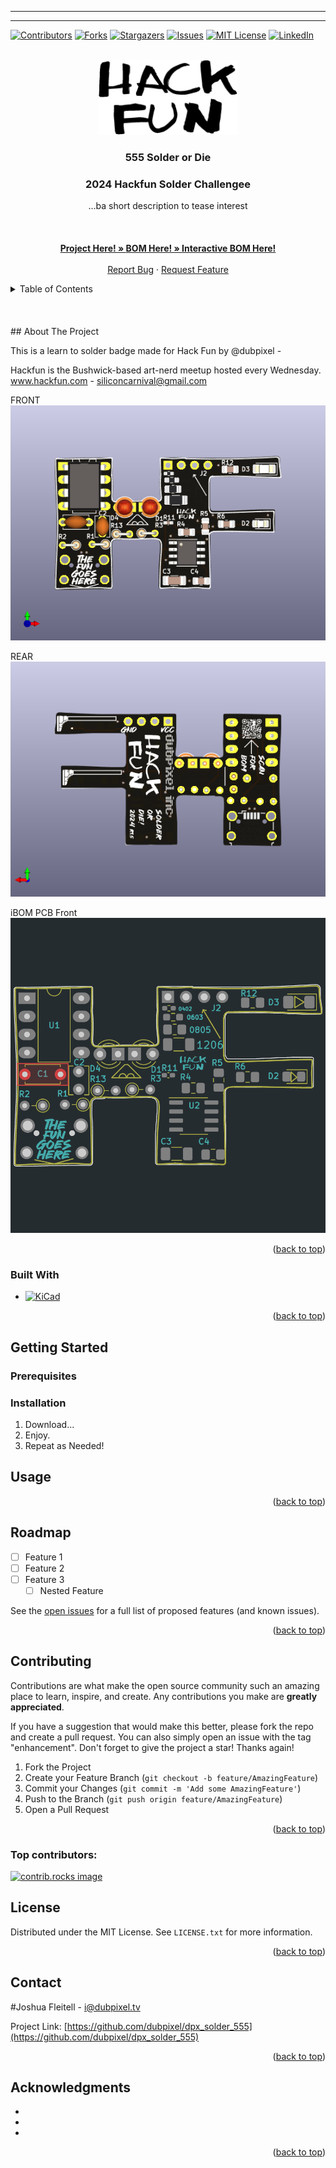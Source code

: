 <!-- Improved compatibility of back to top link: See: https://github.com/othneildrew/Best-README-Template/pull/73 -->
---
---
<a id="readme-top"></a>
<!--
*** Thanks for checking out the Best-README-Template. If you have a suggestion
*** that would make this better, please fork the repo and create a pull request
*** or simply open an issue with the tag "enhancement".
*** Don't forget to give the project a star!
*** Thanks again! Now go create something AMAZING! :D
-->


<!-- PROJECT SHIELDS -->
<!--
*** I'm using markdown "reference style" links for readability.
*** Reference links are enclosed in brackets [ ] instead of parentheses ( ).
*** See the bottom of this document for the declaration of the reference variables
*** for contributors-url, forks-url, etc. This is an optional, concise syntax you may use.
*** https://www.markdownguide.org/basic-syntax/#reference-style-links
-->
[![Contributors][contributors-shield]][contributors-url]
[![Forks][forks-shield]][forks-url]
[![Stargazers][stars-shield]][stars-url]
[![Issues][issues-shield]][issues-url]
[![MIT License][license-shield]][license-url]
[![LinkedIn][linkedin-shield]][linkedin-url]



<!-- PROJECT LOGO -->
<br />
<div align="center">
  <a href="https://github.com/dubpixel/dpx_solder_555">
    <img src="images/logo.png" alt="Logo" height="120">
  </a>

<h3 align="center">555 Solder or Die </h3>
<h3 align="center">2024 Hackfun Solder Challengee </h3>

  <p align="center">
    ...ba short description to tease interest
    <br />
    <br />
    <br />
    <br />
    <a href="https://github.com/dubpixel/dpx_solder_555/tree/main/"><strong>Project Here! » </strong></a>
    <a href="https://github.com/dubpixel/dpx_solder_555/tree/main/src/bom"><strong>BOM Here! » </strong></a>
    <a href="hhttps://dubpixel.github.io/dpx_solder_555/ebom/index.html"><strong>Interactive BOM Here!</strong></a>
    <br />
    <br />
    <a href="https://github.com/dubpixel/dpx_solder_555/issues/new?labels=bug&template=bug-report---.md">Report Bug</a>
    ·
    <a href="https://github.com/dubpixel/dpx_solder_555/issues/new?labels=enhancement&template=feature-request---.md">Request Feature</a>
  </p>
</div>



<!-- TABLE OF CONTENTS -->
<details>
  <summary>Table of Contents</summary>
  <ol>
    <li>
      <a href="#about-the-project">About The Project</a>
      <ul>
        <li><a href="#built-with">Built With</a></li>
      </ul>
    </li>
    <li>
      <a href="#getting-started">Getting Started</a>
      <ul>
        <li><a href="#prerequisites">Prerequisites</a></li>
        <li><a href="#installation">Installation</a></li>
      </ul>
    </li>
    <li><a href="#usage">Usage</a></li>
    <li><a href="#roadmap">Roadmap</a></li>
    <li><a href="#contributing">Contributing</a></li>
    <li><a href="#license">License</a></li>
    <li><a href="#contact">Contact</a></li>
    <li><a href="#acknowledgments">Acknowledgments</a></li>
  </ol>
</details>
    <br />
    <br />
    <br />
<!-- ABOUT THE PROJECT -->
## About The Project

This is a learn to solder badge made for Hack Fun by @dubpixel -

Hackfun is the Bushwick-based art-nerd meetup hosted every Wednesday. 
www.hackfun.com  - siliconcarnival@gmail.com

FRONT
![FRONT][product-front]

REAR
![REAR][product-rear]

iBOM PCB Front
![iBOM Front][product-pcbFront]



<p align="right">(<a href="#readme-top">back to top</a>)</p>

### Built With
* [![KiCad][KiCad.org]][KiCad-url]

<!--
 * [![Next][Next.js]][Next-url]
 * [![React][React.js]][React-url]
 * [![Vue][Vue.js]][Vue-url]
 * [![Angular][Angular.io]][Angular-url]
 * [![Svelte][Svelte.dev]][Svelte-url]
 * [![Laravel][Laravel.com]][Laravel-url]
 * [![Bootstrap][Bootstrap.com]][Bootstrap-url]
 * [![JQuery][JQuery.com]][JQuery-url]
-->
<p align="right">(<a href="#readme-top">back to top</a>)</p>



<!-- GETTING STARTED -->
## Getting Started


### Prerequisites


### Installation

1. Download...
2. Enjoy.
3. Repeat as Needed!
<!-- USAGE EXAMPLES -->
## Usage


<p align="right">(<a href="#readme-top">back to top</a>)</p>



<!-- ROADMAP -->
## Roadmap

- [ ] Feature 1
- [ ] Feature 2
- [ ] Feature 3
    - [ ] Nested Feature

See the [open issues](https://github.com/dubpixel/dpx_solder_555/issues) for a full list of proposed features (and known issues).

<p align="right">(<a href="#readme-top">back to top</a>)</p>



<!-- CONTRIBUTING -->
## Contributing

Contributions are what make the open source community such an amazing place to learn, inspire, and create. Any contributions you make are **greatly appreciated**.

If you have a suggestion that would make this better, please fork the repo and create a pull request. You can also simply open an issue with the tag "enhancement".
Don't forget to give the project a star! Thanks again!

1. Fork the Project
2. Create your Feature Branch (`git checkout -b feature/AmazingFeature`)
3. Commit your Changes (`git commit -m 'Add some AmazingFeature'`)
4. Push to the Branch (`git push origin feature/AmazingFeature`)
5. Open a Pull Request

<p align="right">(<a href="#readme-top">back to top</a>)</p>

### Top contributors:

<a href="https://github.com/dubpixel/dpx_solder_555/graphs/contributors">
  <img src="https://contrib.rocks/image?repo=dubpixel/dpx_solder_555" alt="contrib.rocks image" />
</a>



<!-- LICENSE -->
## License

Distributed under the MIT License. See `LICENSE.txt` for more information.

<p align="right">(<a href="#readme-top">back to top</a>)</p>



<!-- CONTACT -->
## Contact

#Joshua Fleitell - i@dubpixel.tv


Project Link: [https://github.com/dubpixel/dpx_solder_555](https://github.com/dubpixel/dpx_solder_555)

<p align="right">(<a href="#readme-top">back to top</a>)</p>



<!-- ACKNOWLEDGMENTS -->
## Acknowledgments

* []()
* []()
* []()

<p align="right">(<a href="#readme-top">back to top</a>)</p>



<!-- MARKDOWN LINKS & IMAGES -->
<!-- https://www.markdownguide.org/basic-syntax/#reference-style-links -->
[contributors-shield]: https://img.shields.io/github/contributors/dubpixel/dpx_solder_555.svg?style=for-the-badge
[contributors-url]: https://github.com/dubpixel/dpx_solder_555/graphs/contributors
[forks-shield]: https://img.shields.io/github/forks/gdubpixel/dpx_solder_555.svg?style=for-the-badge
[forks-url]: https://github.com/dubpixel/dpx_solder_555/network/members
[stars-shield]: https://img.shields.io/github/stars/dubpixel/dpx_solder_555.svg?style=for-the-badge
[stars-url]: https://github.com/dubpixel/dpx_solder_555/stargazers
[issues-shield]: https://img.shields.io/github/issues/dubpixel/dpx_solder_555.svg?style=for-the-badge
[issues-url]: https://github.com/dubpixel/dpx_solder_555/issues
[license-shield]: https://img.shields.io/github/license/dubpixel/dpx_solder_555.svg?style=for-the-badge
[license-url]: https://github.com/dubpixel/dpx_solder_555/blob/master/LICENSE.txt
[linkedin-shield]: https://img.shields.io/badge/-LinkedIn-black.svg?style=for-the-badge&logo=linkedin&colorB=555
[linkedin-url]: https://linkedin.com/in/linkedin_username
[product-screenshot]: images/screenshot.png
[product-front]: images/front.png
[product-rear]: images/rear.png
[product-pcbFront]: images/pcb_front.png
[Next.js]: https://img.shields.io/badge/next.js-000000?style=for-the-badge&logo=nextdotjs&logoColor=white
[Next-url]: https://nextjs.org/
[React.js]: https://img.shields.io/badge/React-20232A?style=for-the-badge&logo=react&logoColor=61DAFB
[React-url]: https://reactjs.org/
[Vue.js]: https://img.shields.io/badge/Vue.js-35495E?style=for-the-badge&logo=vuedotjs&logoColor=4FC08D
[Vue-url]: https://vuejs.org/
[Angular.io]: https://img.shields.io/badge/Angular-DD0031?style=for-the-badge&logo=angular&logoColor=white
[Angular-url]: https://angular.io/
[Svelte.dev]: https://img.shields.io/badge/Svelte-4A4A55?style=for-the-badge&logo=svelte&logoColor=FF3E00
[Svelte-url]: https://svelte.dev/
[Laravel.com]: https://img.shields.io/badge/Laravel-FF2D20?style=for-the-badge&logo=laravel&logoColor=white
[Laravel-url]: https://laravel.com
[Bootstrap.com]: https://img.shields.io/badge/Bootstrap-563D7C?style=for-the-badge&logo=bootstrap&logoColor=white
[Bootstrap-url]: https://getbootstrap.com
[JQuery.com]: https://img.shields.io/badge/jQuery-0769AD?style=for-the-badge&logo=jquery&logoColor=white
[JQuery-url]: https://jquery.com 
[KiCad.org]: https://img.shields.io/badge/KiCad-v8.0.3-blue
[KiCad-url]: https://kicad.org 


